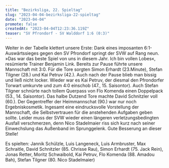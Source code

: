 ```yaml
---
title: "Bezirksliga, 22. Spieltag"
slug: "2023-04-04-bezirksliga-22-spieltag"
date: "2023-04-04"
promote: false
createdAt: "2023-04-04T12:23:36.119Z"
teaser: "SV Pfrondorf - SV Walddorf 1:6 (0:3)"
---
```

Weiter in der Tabelle klettert unsere Erste: Dank eines imposanten 6:1-Auswärtssieges gegen den SV Pfrondorf springt der SVW auf Rang neun. »Das war das beste Spiel von uns in diesem Jahr. Ich bin vollen Lobes«, resümierte Trainer Benjamin Link. Bereits zur Pause führte unsere Mannschaft mit 3:0. Für die Tore sorgten Simon Erhardt (23.Minute), Stefan Tilgner (28.) und Kai Petruv (42.). Auch nach der Pause blieb man bissig und ließ nicht locker. Wieder war es Kai Petruv, der diesmal den Pfrondorfer Torwart umkurvte und zum 4:0 einschob (47., 15. Saisontor). Auch Stefan Tilgner schnürte nach tollem Querpass von Flo Komenda einen Doppelpack (53., 14. Saisontor). Das halbe Dutzend Tore machte David Schnitzler voll (60.). Der Gegentreffer der Heimmannschat (90.) war nur noch Ergebniskosmetik. Ingesamt eine eindrucksvolle Vorstellung der Mannschaft, die Selbstvertrauen für die anstehenden Aufgaben geben sollte. Leider muss der SVW wieder einen längeren verletzungsbedingten Ausfall verschmerzen, denn Nico Stadelmaier riss sich kurz nach seiner Einwechslung das Außenband im Sprunggelenk. Gute Besserung an dieser Stelle!

Es spielten: Jannik Schülzle, Luis Langeneck, Luis Armbruster, Max Schraitle, David Schnitzler (85. Chrisse Rau), Simon Erhardt (75. Jack Rein), Jonas Retter, Moritz Schwaibold, Kai Petruv, Flo Komenda (88. Amadou Bah), Stefan Tilgner (80. Nico Stadelmaier)
